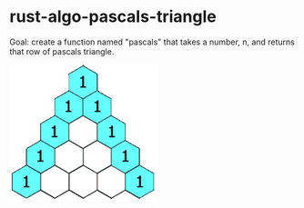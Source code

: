 # rust-algo-pascals-triangle

Goal: create a function named "pascals" that takes a number, n, and returns that row of pascals triangle.

<img src="./PascalTriangleAnimated2.gif">

